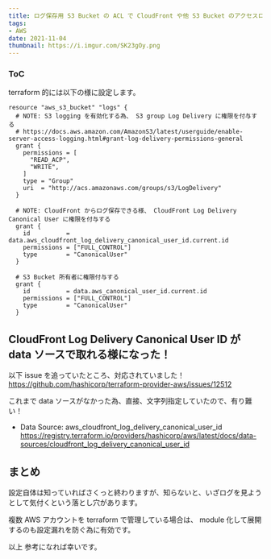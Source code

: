 ```yaml
---
title: ログ保存用 S3 Bucket の ACL で CloudFront や他 S3 Bucket のアクセスログを保存許可する
tags:
- AWS
date: 2021-11-04
thumbnail: https://i.imgur.com/SK23gOy.png
---
```


<div class="toc">
<div class="toc-content">
<h3 class="menu-label">ToC</h3>
<!-- toc -->
</div>
</div>

<!-- more -->

terraform 的には以下の様に設定します。

```
resource "aws_s3_bucket" "logs" {
  # NOTE: S3 logging を有効化する為、 S3 group Log Delivery に権限を付与する
  # https://docs.aws.amazon.com/AmazonS3/latest/userguide/enable-server-access-logging.html#grant-log-delivery-permissions-general
  grant {
    permissions = [
      "READ_ACP",
      "WRITE",
    ]
    type = "Group"
    uri  = "http://acs.amazonaws.com/groups/s3/LogDelivery"
  }

  # NOTE: CloudFront からログ保存できる様、 CloudFront Log Delivery Canonical User に権限を付与する
  grant {
    id          = data.aws_cloudfront_log_delivery_canonical_user_id.current.id
    permissions = ["FULL_CONTROL"]
    type        = "CanonicalUser"
  }

  # S3 Bucket 所有者に権限付与する
  grant {
    id          = data.aws_canonical_user_id.current.id
    permissions = ["FULL_CONTROL"]
    type        = "CanonicalUser"
  }
```


## CloudFront Log Delivery Canonical User ID が data ソースで取れる様になった！

以下 issue を追っていたところ、対応されていました！
https://github.com/hashicorp/terraform-provider-aws/issues/12512

これまで data ソースがなかった為、直接、文字列指定していたので、有り難い！

* Data Source: aws_cloudfront_log_delivery_canonical_user_id
  https://registry.terraform.io/providers/hashicorp/aws/latest/docs/data-sources/cloudfront_log_delivery_canonical_user_id

## まとめ

設定自体は知っていればさくっと終わりますが、知らないと、いざログを見ようとして気付くという落とし穴があります。

複数 AWS アカウントを terraform で管理している場合は、 module 化して展開するのも設定漏れを防ぐ為に有効です。

以上
参考になれば幸いです。
